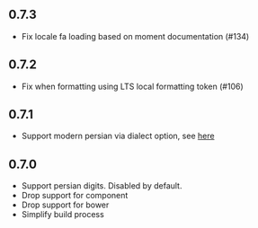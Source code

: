 ## 0.7.3

* Fix locale fa loading based on moment documentation (#134)

## 0.7.2

* Fix when formatting using LTS local formatting token (#106)

## 0.7.1

* Support modern persian via dialect option, see [here](https://github.com/jalaali/moment-jalaali/issues/101)

## 0.7.0

* Support persian digits. Disabled by default.
* Drop support for component
* Drop support for bower
* Simplify build process
